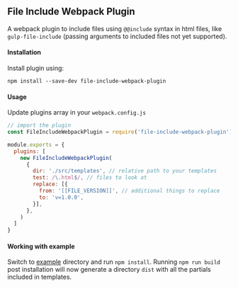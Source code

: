 ## File Include Webpack Plugin

A webpack plugin to include files using `@@include` syntax in html files, like `gulp-file-include` 
(passing arguments to included files not yet supported).

#### Installation

Install plugin using:

```
npm install --save-dev file-include-webpack-plugin
```

#### Usage

Update plugins array in your `webpack.config.js`

```javascript
// import the plugin
const FileIncludeWebpackPlugin = require('file-include-webpack-plugin')

module.exports = {
  plugins: [
    new FileIncludeWebpackPlugin(
      {
        dir: './src/templates', // relative path to your templates
        test: /\.html$/, // files to look at
        replace: [{
          from: '[[FILE_VERSION]]', // additional things to replace
          to: 'v=1.0.0',
        }],
      },
    )
  ]
}
```

#### Working with example
Switch to [example](example) directory and run `npm install`. Running `npm run build` post installation 
will now generate a directory `dist` with all the partials included in templates. 

